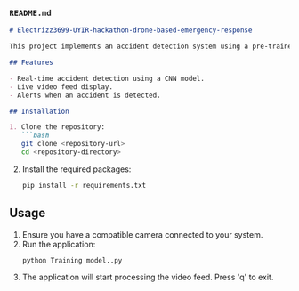 

### `README.md`
```markdown
# Electrizz3699-UYIR-hackathon-drone-based-emergency-response

This project implements an accident detection system using a pre-trained Convolutional Neural Network (CNN) model. The system processes video feed from a drone's camera to detect accidents in real-time.

## Features

- Real-time accident detection using a CNN model.
- Live video feed display.
- Alerts when an accident is detected.

## Installation

1. Clone the repository:
   ```bash
   git clone <repository-url>
   cd <repository-directory>
   ```

2. Install the required packages:
   ```bash
   pip install -r requirements.txt
   ```

## Usage

1. Ensure you have a compatible camera connected to your system.
2. Run the application:
   ```bash
   python Training model..py
   ```
3. The application will start processing the video feed. Press 'q' to exit.




